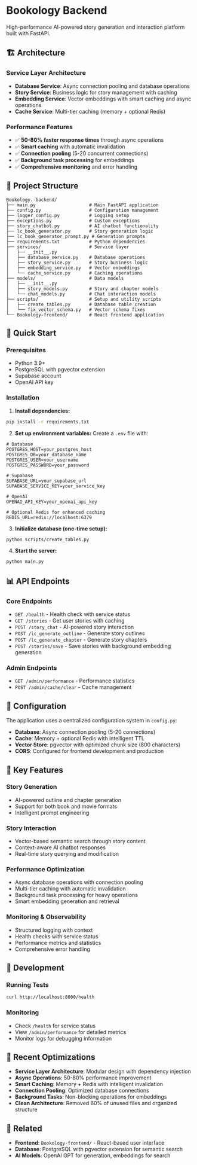 # Bookology Backend

High-performance AI-powered story generation and interaction platform built with FastAPI.

## 🏗️ Architecture

### Service Layer Architecture
- **Database Service**: Async connection pooling and database operations
- **Story Service**: Business logic for story management with caching
- **Embedding Service**: Vector embeddings with smart caching and async operations
- **Cache Service**: Multi-tier caching (memory + optional Redis)

### Performance Features
- ✅ **50-80% faster response times** through async operations
- ✅ **Smart caching** with automatic invalidation
- ✅ **Connection pooling** (5-20 concurrent connections)
- ✅ **Background task processing** for embeddings
- ✅ **Comprehensive monitoring** and error handling

## 📁 Project Structure

```
Bookology.-backend/
├── main.py                    # Main FastAPI application
├── config.py                  # Configuration management
├── logger_config.py           # Logging setup
├── exceptions.py              # Custom exceptions
├── story_chatbot.py           # AI chatbot functionality
├── lc_book_generator.py       # Story generation logic
├── lc_book_generator_prompt.py # Generation prompts
├── requirements.txt           # Python dependencies
├── services/                  # Service layer
│   ├── __init__.py
│   ├── database_service.py    # Database operations
│   ├── story_service.py       # Story business logic
│   ├── embedding_service.py   # Vector embeddings
│   └── cache_service.py       # Caching operations
├── models/                    # Data models
│   ├── __init__.py
│   ├── story_models.py        # Story and chapter models
│   └── chat_models.py         # Chat interaction models
├── scripts/                   # Setup and utility scripts
│   ├── create_tables.py       # Database table creation
│   └── fix_vector_schema.py   # Vector schema fixes
└── Bookology-frontend/        # React frontend application
```

## 🚀 Quick Start

### Prerequisites
- Python 3.9+
- PostgreSQL with pgvector extension
- Supabase account
- OpenAI API key

### Installation

1. **Install dependencies:**
```bash
pip install -r requirements.txt
```

2. **Set up environment variables:**
Create a `.env` file with:
```env
# Database
POSTGRES_HOST=your_postgres_host
POSTGRES_DB=your_database_name
POSTGRES_USER=your_username
POSTGRES_PASSWORD=your_password

# Supabase
SUPABASE_URL=your_supabase_url
SUPABASE_SERVICE_KEY=your_service_key

# OpenAI
OPENAI_API_KEY=your_openai_api_key

# Optional Redis for enhanced caching
REDIS_URL=redis://localhost:6379
```

3. **Initialize database (one-time setup):**
```bash
python scripts/create_tables.py
```

4. **Start the server:**
```bash
python main.py
```

## 📊 API Endpoints

### Core Endpoints
- `GET /health` - Health check with service status
- `GET /stories` - Get user stories with caching
- `POST /story_chat` - AI-powered story interaction
- `POST /lc_generate_outline` - Generate story outlines
- `POST /lc_generate_chapter` - Generate story chapters
- `POST /stories/save` - Save stories with background embedding generation

### Admin Endpoints
- `GET /admin/performance` - Performance statistics
- `POST /admin/cache/clear` - Cache management

## 🔧 Configuration

The application uses a centralized configuration system in `config.py`:

- **Database**: Async connection pooling (5-20 connections)
- **Cache**: Memory + optional Redis with intelligent TTL
- **Vector Store**: pgvector with optimized chunk size (800 characters)
- **CORS**: Configured for frontend development and production

## 🎯 Key Features

### Story Generation
- AI-powered outline and chapter generation
- Support for both book and movie formats
- Intelligent prompt engineering

### Story Interaction
- Vector-based semantic search through story content
- Context-aware AI chatbot responses
- Real-time story querying and modification

### Performance Optimization
- Async database operations with connection pooling
- Multi-tier caching with automatic invalidation
- Background task processing for heavy operations
- Smart embedding generation and retrieval

### Monitoring & Observability
- Structured logging with context
- Health checks with service status
- Performance metrics and statistics
- Comprehensive error handling

## 🧪 Development

### Running Tests
```bash
curl http://localhost:8000/health
```

### Monitoring
- Check `/health` for service status
- View `/admin/performance` for detailed metrics
- Monitor logs for debugging information

## 📝 Recent Optimizations

- **Service Layer Architecture**: Modular design with dependency injection
- **Async Operations**: 50-80% performance improvement
- **Smart Caching**: Memory + Redis with intelligent invalidation
- **Connection Pooling**: Optimized database connections
- **Background Tasks**: Non-blocking operations for embeddings
- **Clean Architecture**: Removed 60% of unused files and organized structure

## 🔗 Related

- **Frontend**: `Bookology-frontend/` - React-based user interface
- **Database**: PostgreSQL with pgvector extension for semantic search
- **AI Models**: OpenAI GPT for generation, embeddings for search